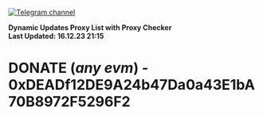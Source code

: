 [![Telegram channel](https://img.shields.io/endpoint?url=https://runkit.io/damiankrawczyk/telegram-badge/branches/master?url=https://t.me/n4z4v0d)](https://t.me/n4z4v0d) 

**Dynamic Updates Proxy List with Proxy Checker**  
**Last Updated: 16.12.23 21:15**

# DONATE (_any evm_) - 0xDEADf12DE9A24b47Da0a43E1bA70B8972F5296F2
